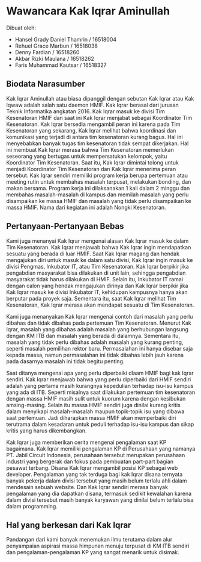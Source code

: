 # Wawancara Kak Iqrar Aminullah

Dibuat oleh:
- Hansel Grady Daniel Thamrin / 16518004
- Rehuel Grace Marbun / 16518038
- Denny Fardian / 16518260
- Akbar Rizki Maulana / 16518262
- Faris Muhammad Kautsar / 16518327

## Biodata Narasumber
  Kak Iqrar Aminullah atau biasa dipanggil dengan sebutan Kak Iqrar atau Kak Iqwaw adalah salah satu daemon HMIF. Kak Iqrar berasal dari jurusan Teknik Informatika angkatan 2016. Kak Iqrar masuk ke divisi Tim Kesenatoran HMIF dan saat ini Kak Iqrar menjabat sebagai Koordinator Tim Kesenatoran. Kak Iqrar bersedia mengambil peran ini karena pada Tim Kesenatoran yang sekarang, Kak Iqrar melihat bahwa koordinasi dan komunikasi yang terjadi di antara tim kesenatoran kurang bagus. Hal ini menyebabkan banyak tugas tim kesenatoran tidak sempat dikerjakan. Hal ini membuat Kak Iqrar merasa bahwa Tim Kesenatoran memerlukan seseorang yang bertugas untuk mempersatukan kelompok, yaitu Koordinator Tim Kesenatoran. Saat itu, Kak Iqrar dimintai tolong untuk menjadi Koordinator Tim Kesenatoran dan Kak Iqrar menerima peran tersebut. Kak Iqrar sendiri memiliki program kerja berupa pertemuan atau meeting rutin untuk membahas masalah terpusat, melakukan bonding, dan makan bersama. Program kerja ini dilaksanakan 1 kali dalam 2 minggu dan membahas masalah-masalah di kampus dan memilah masalah yang perlu disampaikan ke massa HMIF dan masalah yang tidak perlu disampaikan ke massa HMIF. Nama dari kegiatan ini adalah Nongki Kesenatoran.

## Pertanyaan-Pertanyaan Bebas
  Kami juga menanyai Kak Iqrar mengenai alasan Kak Iqrar masuk ke dalam Tim Kesenatoran. Kak Iqrar menjawab bahwa Kak Iqrar ingin mendapatkan sesuatu yang berada di luar HMIF. Saat Kak Iqrar magang dan hendak mengajukan diri untuk masuk ke dalam satu divisi, Kak Iqrar ingin masuk ke divisi Pengmas, Inkubator IT, atau Tim Kesenatoran. Kak Iqrar berpikir jika pengabdian masyarakat bisa dilakukan di unit lain, sehingga pengabdian masyarakat tidak harus dilakukan di HMIF. Selain itu, Inkubator IT ramai dengan calon yang hendak mengajukan dirinya dan Kak Iqrar berpikir jika Kak Iqrar masuk ke divisi Inkubator IT, kehidupan kampusnya hanya akan berputar pada proyek saja. Sementara itu, saat Kak Iqrar melihat Tim Kesenatoran, Kak Iqrar merasa akan mendapat sesuatu di Tim Kesenatoran.
  
  Kami juga menanyakan Kak Iqrar mengenai contoh dari masalah yang perlu dibahas dan tidak dibahas pada pertemuan Tim Kesenatoran. Menurut Kak Iqrar, masalah yang dibahas adalah masalah yang berhubungan langsung dengan KM ITB dan masalah yang berada di dalamnya. Sementara itu, masalah yang tidak perlu dibahas adalah masalah yang kurang penting, seperti masalah pemilihan rektor baru. Permasalahan ini hanya disebar saja kepada massa, namun permasalahan ini tidak dibahas lebih jauh karena pada dasarnya masalah ini tidak begitu penting.
  
  Saat ditanya mengenai apa yang perlu diperbaiki dlaam HMIF bagi kak Iqrar sendiri. Kak Iqrar menjawab bahwa yang perlu diperbaiki dari HMIF sendiri adalah yang pertama masih kurangnya kepedulian terhadap isu-isu kampus yang ada di ITB. Seperti misalnya saat dilakukan pertemuan tim kesenatoran dengan massa HMIF masih sulit untuk kuorum karena dengan kesibukan amsing-masing. Selain itu massa HMIF sendiri juga dinilai kurang kritis dalam menyikapi masalah-masalah maupun topik-topik isu yang dibawa saat pertemuan. Jadi diharapkan massa HMIF akan memperbaiki diri terutrama dalam kesadaran untuk peduli terhadap isu-isu kampus dan sikap kritis yang harus dikembangkan.
  
  Kak Iqrar juga memberikan cerita mengenai pengalaman saat KP bagaimana. Kak Iqrar memiliki pengalaman KP di Perusahaan yang namanya PT. Jabil Circuit Indonesia, perusahaan tersebut merupakan perusahaan industri yang bergerak dan fokus pada pembuatan part-part bagian pesawat terbang. Disana Kak Iqrar mengambil posisi KP sebagai web developer. Pengalaman yang tak terduga bagi kak Iqrar disana ternyata banyak pekerja dalam divisi tersebut yang masih belum terlalu ahli dalam mendesain sebuah website. Dan Kak Iqrar sendiri merasa banyak pengalaman yang dia dapatkan disana, termasuk sedikit kewalahan karena dalam divisi tersebut masih banyak karyawan yang dinilai belum terlalu bisa dalam programming.

## Hal yang berkesan dari Kak Iqrar
 Pandangan dari kami banyak menemukan  ilmu terutama dalam alur penyampaian aspirasi massa himpunan menuju terpusat di KM ITB sendiri dan pengalaman-pengalaman KP yang sangat menarik untuk disimak.
